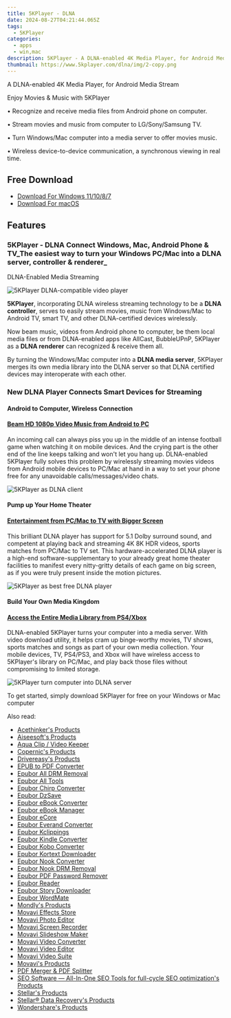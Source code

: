 ```yaml
---
title: 5KPlayer - DLNA
date: 2024-08-27T04:21:44.065Z
tags: 
  - 5KPlayer
categories: 
  - apps
  - win,mac
description: 5KPlayer - A DLNA-enabled 4K Media Player, for Android Media Stream
thumbnail: https://www.5kplayer.com/dlna/img/2-copy.png
---
```


A DLNA-enabled 4K Media Player, for Android Media Stream

Enjoy Movies & Music with 5KPlayer

• Recognize and receive media files from Android phone on computer.

• Stream movies and music from computer to LG/Sony/Samsung TV.

• Turn Windows/Mac computer into a media server to offer movies music.

• Wireless device-to-device communication, a synchronous viewing in real time.

## Free Download

- [Download For Windows 11/10/8/7](https://www.5kplayer.com/download/5kplayer-setup.exe)
- [Download For macOS](https://www.5kplayer.com/download/5kplayer-setup.dmg)

## Features

###  5KPlayer - DLNA Connect Windows, Mac, Android Phone & TV_The easiest way to turn your Windows PC/Mac into a DLNA server, controller & renderer_

DLNA-Enabled Media Streaming

![5KPlayer DLNA-compatible video player](https://www.5kplayer.com/dlna//img/index-1.png)

**5KPlayer**, incorporating DLNA wireless streaming technology to be a **DLNA controller**, serves to easily stream movies, music from Windows/Mac to Android TV, smart TV, and other DLNA-certified devices wirelessly.

Now beam music, videos from Android phone to computer, be them local media files or from DLNA-enabled apps like AllCast, BubbleUPnP, 5KPlayer as a **DLNA renderer** can recognized & receive them all.

By turning the Windows/Mac computer into a **DLNA media server**, 5KPlayer merges its own media library into the DLNA server so that DLNA certified devices may interoperate with each other.

### New DLNA Player Connects Smart Devices for Streaming

#### Android to Computer, Wireless Connection

#### [Beam HD 1080p Video Music from Android to PC](https://www.5kplayer.com/dlna/5kplayer-dlna-android-mac-windows-tv-dlna-devices.htm)

An incoming call can always piss you up in the middle of an intense football game when watching it on mobile devices. And the crying part is the other end of the line keeps talking and won't let you hang up. DLNA-enabled 5KPlayer fully solves this problem by wirelessly streaming movies videos from Android mobile devices to PC/Mac at hand in a way to set your phone free for any unavoidable calls/messages/video chats.

![5KPlayer as DLNA client](https://www.5kplayer.com/dlna//img/index-2.png)

#### Pump up Your Home Theater

#### [Entertainment from PC/Mac to TV with Bigger Screen](https://www.5kplayer.com/dlna/stream-pc-to-tv.htm)

This brilliant DLNA player has support for 5.1 Dolby surround sound, and competent at playing back and streaming 4K 8K HDR videos, sports matches from PC/Mac to TV set. This hardware-accelerated DLNA player is a high-end software-supplementary to your already great home theater facilities to manifest every nitty-gritty details of each game on big screen, as if you were truly present inside the motion pictures.

![5KPlayer as best free DLNA player](https://www.5kplayer.com/dlna//img/index-3.png)

#### Build Your Own Media Kingdom

#### [Access the Entire Media Library from PS4/Xbox](https://www.5kplayer.com/dlna/5kplayer-dlna-media-server.htm)

DLNA-enabled 5KPlayer turns your computer into a media server. With video download utility, it helps cram up binge-worthy movies, TV shows, sports matches and songs as part of your own media collection. Your mobile devices, TV, PS4/PS3, and Xbox will have wireless access to 5KPlayer's library on PC/Mac, and play back those files without compromising to limited storage.

![5KPlayer turn computer into DLNA server](https://www.5kplayer.com/dlna//img/fifa-2018/div05-img03-t.png)

To get started, simply download 5KPlayer for free on your Windows or Mac computer

<span class="atpl-alsoreadstyle">Also read:</span>
<div><ul>
<li><a href="https://tools.techidaily.com/acethinker/products/"><u>Acethinker's Products</u></a></li>
<li><a href="https://tools.techidaily.com/aiseesoft/products/"><u>Aiseesoft's Products</u></a></li>
<li><a href="https://tools.techidaily.com/acethinker/aquaclip-downloader/"><u>Aqua Clip / Video Keeper</u></a></li>
<li><a href="https://tools.techidaily.com/copernic/products/"><u>Copernic's Products</u></a></li>
<li><a href="https://tools.techidaily.com/drivereasy/products/"><u>Drivereasy's Products</u></a></li>
<li><a href="https://tools.techidaily.com/epubor/epub-to-pdf-converter/"><u>EPUB to PDF Converter</u></a></li>
<li><a href="https://tools.techidaily.com/epubor/drm-removal-tools/"><u>Epubor All DRM Removal</u></a></li>
<li><a href="https://tools.techidaily.com/epubor/products/"><u>Epubor All Tools</u></a></li>
<li><a href="https://tools.techidaily.com/epubor/chirp-converter/"><u>Epubor Chirp Converter</u></a></li>
<li><a href="https://tools.techidaily.com/epubor/dzsave/"><u>Epubor DzSave</u></a></li>
<li><a href="https://tools.techidaily.com/epubor/ebook-converter/"><u>Epubor eBook Converter</u></a></li>
<li><a href="https://tools.techidaily.com/epubor/ebook-manager/"><u>Epubor eBook Manager</u></a></li>
<li><a href="https://tools.techidaily.com/epubor/ecore/"><u>Epubor eCore</u></a></li>
<li><a href="https://tools.techidaily.com/epubor/everand-downloader/"><u>Epubor Everand Converter</u></a></li>
<li><a href="https://tools.techidaily.com/epubor/kclippings/"><u>Epubor Kclippings</u></a></li>
<li><a href="https://tools.techidaily.com/epubor/kindle-converter/"><u>Epubor Kindle Converter</u></a></li>
<li><a href="https://tools.techidaily.com/epubor/kobo-converter/"><u>Epubor Kobo Converter</u></a></li>
<li><a href="https://tools.techidaily.com/epubor/kortext-downloader/"><u>Epubor Kortext Downloader</u></a></li>
<li><a href="https://tools.techidaily.com/epubor/nook-converter/"><u>Epubor Nook Converter</u></a></li>
<li><a href="https://tools.techidaily.com/epubor/nook-drm-removal/"><u>Epubor Nook DRM Removal</u></a></li>
<li><a href="https://tools.techidaily.com/epubor/pdf-password-remover/"><u>Epubor PDF Password Remover</u></a></li>
<li><a href="https://tools.techidaily.com/epubor/reader/"><u>Epubor Reader</u></a></li>
<li><a href="https://tools.techidaily.com/epubor/story-downloader/"><u>Epubor Story Downloader</u></a></li>
<li><a href="https://tools.techidaily.com/epubor/ebook-editor/"><u>Epubor WordMate</u></a></li>
<li><a href="https://tools.techidaily.com/mondly/products/"><u>Mondly's Products</u></a></li>
<li><a href="https://tools.techidaily.com/movavi/effects-store/"><u>Movavi Effects Store</u></a></li>
<li><a href="https://tools.techidaily.com/movavi/photo-editor/"><u>Movavi Photo Editor</u></a></li>
<li><a href="https://tools.techidaily.com/movavi/screen-recorder/"><u>Movavi Screen Recorder</u></a></li>
<li><a href="https://tools.techidaily.com/movavi/slideshow-maker/"><u>Movavi Slideshow Maker</u></a></li>
<li><a href="https://tools.techidaily.com/movavi/video-converter/"><u>Movavi Video Converter</u></a></li>
<li><a href="https://tools.techidaily.com/movavi/video-editor/"><u>Movavi Video Editor</u></a></li>
<li><a href="https://tools.techidaily.com/movavi/video-suite/"><u>Movavi Video Suite</u></a></li>
<li><a href="https://tools.techidaily.com/movavi/products/"><u>Movavi's Products</u></a></li>
<li><a href="https://tools.techidaily.com/epubor/pdf-splitter-merger/"><u>PDF Merger & PDF Splitter</u></a></li>
<li><a href="https://tools.techidaily.com/link-assistant/products/"><u>SEO Software — All-In-One SEO Tools for full-cycle SEO optimization's Products</u></a></li>
<li><a href="https://tools.techidaily.com/stellarinfo/products/"><u>Stellar's Products</u></a></li>
<li><a href="https://tools.techidaily.com/stellardata-recovery/products/"><u>Stellar® Data Recovery's Products</u></a></li>
<li><a href="https://tools.techidaily.com/wondershare/products/"><u>Wondershare's Products</u></a></li>
</ul></div>

<ins class="adsbygoogle"
      style="display:block"
      data-ad-client="ca-pub-7571918770474297"
      data-ad-slot="8358498916"
      data-ad-format="auto"
      data-full-width-responsive="true"></ins>